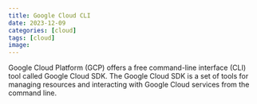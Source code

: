 ```yaml
---
title: Google Cloud CLI
date: 2023-12-09
categories: [cloud]
tags: [cloud]
image: 
---
```


Google Cloud Platform (GCP) offers a free command-line interface (CLI) tool called Google Cloud SDK. 
The Google Cloud SDK is a set of tools for managing resources and interacting with Google Cloud services from the command line.
